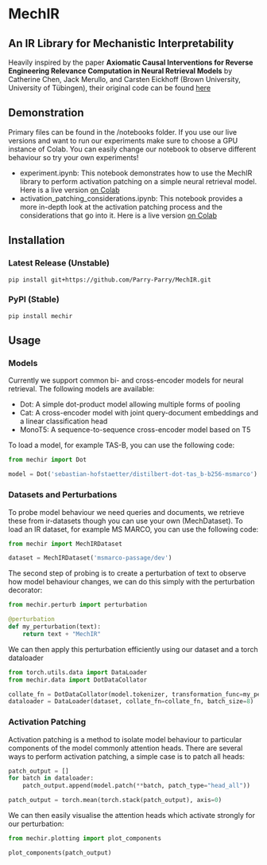# MechIR

## An IR Library for Mechanistic Interpretability

Heavily inspired by the paper **Axiomatic Causal Interventions for Reverse Engineering Relevance Computation in Neural Retrieval Models** by Catherine Chen, Jack Merullo, and Carsten Eickhoff (Brown University, University of Tübingen), their original code can be found [here](https://github.com/catherineschen/axiomatic-ir-interventions/tree/main)

## Demonstration

Primary files can be found in the /notebooks folder. If you use our live versions and want to run our experiments make sure to choose a GPU instance of Colab. You can easily change our notebook to observe different behaviour so try your own experiments!

* experiment.ipynb: This notebook demonstrates how to use the MechIR library to perform activation patching on a simple neural retrieval model. Here is a live version [on Colab](https://drive.google.com/file/d/1ZR1ZD2bwcLh5mQG_x561PCpydHK4mhap/view?usp=sharing)
* activation_patching_considerations.ipynb: This notebook provides a more in-depth look at the activation patching process and the considerations that go into it. Here is a live version [on Colab](https://drive.google.com/file/d/1TSRCvixMo4YPRwDqsjf7kuci6fGwwQG2/view?usp=sharing)

## Installation

### Latest Release (Unstable)
```
pip install git+https://github.com/Parry-Parry/MechIR.git
```

### PyPI (Stable)
```
pip install mechir
```

## Usage

### Models 

Currently we support common bi- and cross-encoder models for neural retrieval. The following models are available:

* Dot: A simple dot-product model allowing multiple forms of pooling
* Cat: A cross-encoder model with joint query-document embeddings and a linear classification head
* MonoT5: A sequence-to-sequence cross-encoder model based on T5

To load a model, for example TAS-B, you can use the following code:

```python
from mechir import Dot

model = Dot('sebastian-hofstaetter/distilbert-dot-tas_b-b256-msmarco')
```

### Datasets and Perturbations 

To probe model behaviour we need queries and documents, we retrieve these from ir-datasets though you can use your own (MechDataset). To load an IR dataset, for example MS MARCO, you can use the following code:

```python
from mechir import MechIRDataset

dataset = MechIRDataset('msmarco-passage/dev')
```

The second step of probing is to create a perturbation of text to observe how model behaviour changes, we can do this simply with the perturbation decorator:

```python
from mechir.perturb import perturbation

@perturbation
def my_perturbation(text):
    return text + "MechIR"
```

We can then apply this perturbation efficiently using our dataset and a torch dataloader

```python
from torch.utils.data import DataLoader
from mechir.data import DotDataCollator

collate_fn = DotDataCollator(model.tokenizer, transformation_func=my_perturbation)
dataloader = DataLoader(dataset, collate_fn=collate_fn, batch_size=8)
```

### Activation Patching

Activation patching is a method to isolate model behaviour to particular components of the model commonly attention heads. There are several ways to perform activation patching, a simple case is to patch all heads:

```python
patch_output = []
for batch in dataloader:
    patch_output.append(model.patch(**batch, patch_type="head_all"))

patch_output = torch.mean(torch.stack(patch_output), axis=0)
```

We can then easily visualise the attention heads which activate strongly for our perturbation:

```python
from mechir.plotting import plot_components

plot_components(patch_output)
```

